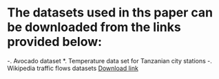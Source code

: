 
# The datasets used in ths paper can be downloaded from the links provided below:
-. Avocado dataset [](https://hassavocadoboard.com/ "avocado dataset")
*. Temperature data set for Tanzanian city stations [](https://data.giss.nasa.gov/gistemp/station_data_v4/ "nasa temperature dataset")
-. Wikipedia traffic flows datasets [Download link](https://www.kaggle.com/c/web-traffic-time-series-forecasting/data "wikipedia web traffic data flow")
